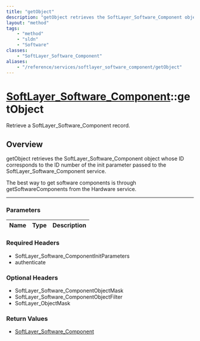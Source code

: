 ```yaml
---
title: "getObject"
description: "getObject retrieves the SoftLayer_Software_Component object whose ID corresponds to the ID number of the init parameter... "
layout: "method"
tags:
    - "method"
    - "sldn"
    - "Software"
classes:
    - "SoftLayer_Software_Component"
aliases:
    - "/reference/services/softlayer_software_component/getObject"
---
```

# [SoftLayer_Software_Component](/reference/services/SoftLayer_Software_Component)::getObject

Retrieve a SoftLayer_Software_Component record.


## Overview 
getObject retrieves the SoftLayer_Software_Component object whose ID corresponds to the ID number of the init parameter passed to the SoftLayer_Software_Component service. 

The best way to get software components is through getSoftwareComponents from the Hardware service. 

-----

### Parameters 
|Name | Type | Description |
| --- | --- | --- |


### Required Headers
* SoftLayer_Software_ComponentInitParameters
* authenticate


### Optional Headers
* SoftLayer_Software_ComponentObjectMask
* SoftLayer_Software_ComponentObjectFilter
* SoftLayer_ObjectMask

### Return Values
* <a href='/reference/datatypes/SoftLayer_Software_Component'>SoftLayer_Software_Component </a>




